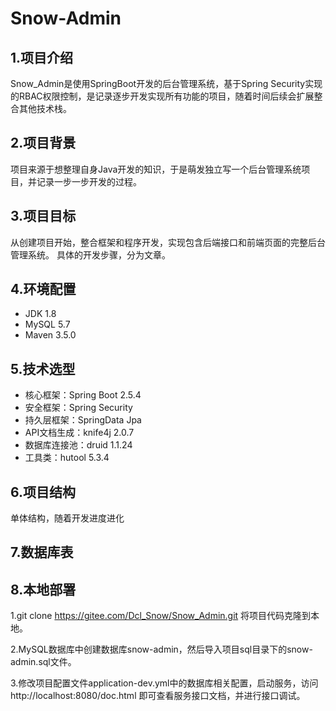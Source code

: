 # Snow-Admin
## 1.项目介绍

Snow_Admin是使用SpringBoot开发的后台管理系统，基于Spring Security实现的RBAC权限控制，是记录逐步开发实现所有功能的项目，随着时间后续会扩展整合其他技术栈。

## 2.项目背景

项目来源于想整理自身Java开发的知识，于是萌发独立写一个后台管理系统项目，并记录一步一步开发的过程。

## 3.项目目标

从创建项目开始，整合框架和程序开发，实现包含后端接口和前端页面的完整后台管理系统。
具体的开发步骤，分为文章。

## 4.环境配置

- JDK 1.8
- MySQL 5.7
- Maven 3.5.0

## 5.技术选型

- 核心框架：Spring Boot 2.5.4
- 安全框架：Spring Security
- 持久层框架：SpringData Jpa
- API文档生成：knife4j 2.0.7
- 数据库连接池：druid 1.1.24
- 工具类：hutool 5.3.4
## 6.项目结构

单体结构，随着开发进度进化

## 7.数据库表

## 8.本地部署

1.git clone https://gitee.com/Dcl_Snow/Snow_Admin.git 将项目代码克隆到本地。

2.MySQL数据库中创建数据库snow-admin，然后导入项目sql目录下的snow-admin.sql文件。

3.修改项目配置文件application-dev.yml中的数据库相关配置，启动服务，访问http://localhost:8080/doc.html 即可查看服务接口文档，并进行接口调试。

